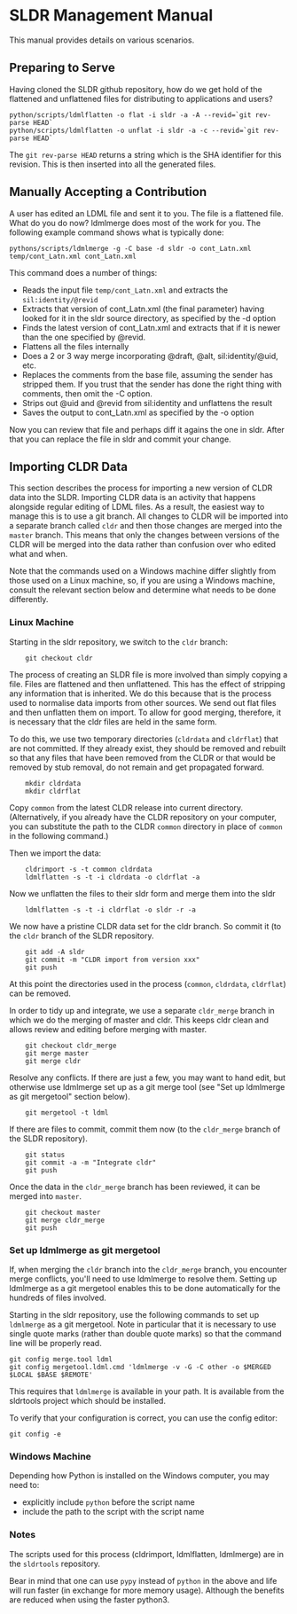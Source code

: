 # SLDR Management Manual

This manual provides details on various scenarios.

## Preparing to Serve

Having cloned the SLDR github repository, how do we get hold of the flattened and unflattened files
for distributing to applications and users?

    python/scripts/ldmlflatten -o flat -i sldr -a -A --revid=`git rev-parse HEAD`
    python/scripts/ldmlflatten -o unflat -i sldr -a -c --revid=`git rev-parse HEAD`

The `git rev-parse HEAD` returns a string which is the SHA identifier for this revision. This is then
inserted into all the generated files.

## Manually Accepting a Contribution

A user has edited an LDML file and sent it to you. The file is a flattened file. What do you do now?
ldmlmerge does most of the work for you. The following example command shows what is typically done:

    pythons/scripts/ldmlmerge -g -C base -d sldr -o cont_Latn.xml temp/cont_Latn.xml cont_Latn.xml

This command does a number of things:

*   Reads the input file `temp/cont_Latn.xml` and extracts the `sil:identity/@revid`
*   Extracts that version of cont\_Latn.xml (the final parameter) having looked for it in the sldr source directory,
    as specified by the -d option
*   Finds the latest version of cont\_Latn.xml and extracts that if it is newer than the one specified by @revid.
*   Flattens all the files internally
*   Does a 2 or 3 way merge incorporating @draft, @alt, sil:identity/@uid, etc.
*   Replaces the comments from the base file, assuming the sender has stripped them. If you trust that the
    sender has done the right thing with comments, then omit the -C option.
*   Strips out @uid and @revid from sil:identity and unflattens the result
*   Saves the output to cont\_Latn.xml as specified by the -o option

Now you can review that file and perhaps diff it agains the one in sldr. After that you can replace the file
in sldr and commit your change.


## Importing CLDR Data

This section describes the process for importing a new version of CLDR data into the SLDR. Importing CLDR data is an activity that happens alongside regular editing of LDML files. As a result, the easiest way to manage this is to use a git branch. All changes to CLDR will be imported into a separate branch called `cldr` and then those changes are merged into the `master` branch. This means that only the changes between versions of the CLDR will be merged
into the data rather than confusion over who edited what and when.

Note that the commands used on a Windows machine differ slightly from those used on a Linux machine, so, if you are using a Windows machine, consult the relevant section below and determine what needs to be done differently.

### Linux Machine

Starting in the sldr repository, we switch to the `cldr` branch:

```
    git checkout cldr
```

The process of creating an SLDR file is more involved than simply copying a file. 
Files are flattened and then unflattened. 
This has the effect of stripping any information that is inherited. 
We do this because that is the process used to normalise data imports from other sources. 
We send out flat files and then unflatten them on import. 
To allow for good merging, therefore, it is necessary that the cldr files are held in the same form.

To do this, we use two temporary directories (`cldrdata` and `cldrflat`) that are not committed. 
If they already exist, they should be removed and rebuilt so that any files that have been removed from the CLDR or that would be removed by stub removal, do not remain and get propagated forward. 

```
    mkdir cldrdata
    mkdir cldrflat
```

Copy `common` from the latest CLDR release into current directory. 
(Alternatively, if you already have the CLDR repository on your computer, you can substitute the path to the CLDR `common` directory in place of `common` in the following command.)

Then we import the data:

```
    cldrimport -s -t common cldrdata    
    ldmlflatten -s -t -i cldrdata -o cldrflat -a
```

Now we unflatten the files to their sldr form and merge them into the sldr

```
    ldmlflatten -s -t -i cldrflat -o sldr -r -a
```

We now have a pristine CLDR data set for the cldr branch. 
So commit it (to the `cldr` branch of the SLDR repository.

```
    git add -A sldr
    git commit -m "CLDR import from version xxx"
    git push
```

At this point the directories used in the process (`common`, `cldrdata`, `cldrflat`) can be removed.

In order to tidy up and integrate, we use a separate `cldr_merge` branch in which we do the merging of master and cldr. This keeps cldr clean and allows review and editing before merging with master.

```
    git checkout cldr_merge
    git merge master
    git merge cldr
```

Resolve any conflicts. If there are just a few, you may want to hand edit, but otherwise use ldmlmerge set up as a git merge tool (see "Set up ldmlmerge as git mergetool" section below).

```
    git mergetool -t ldml
```

If there are files to commit, commit them now (to the `cldr_merge` branch of the SLDR repository).

```
    git status
    git commit -a -m "Integrate cldr"
    git push
```

Once the data in the `cldr_merge` branch has been reviewed, it can be merged into `master`.

```
    git checkout master
    git merge cldr_merge
    git push
```

### Set up ldmlmerge as git mergetool

If, when merging the `cldr` branch into the `cldr_merge` branch, you encounter merge conflicts, you'll need to use ldmlmerge to resolve them. Setting up ldmlmerge as a git mergetool enables this to be done automatically for the hundreds of files involved.

Starting in the sldr repository, use the following commands to set up `ldmlmerge` as a git mergetool. 
Note in particular that it is necessary to use single quote marks (rather than double quote marks) so that the command line will be properly read.

```
git config merge.tool ldml
git config mergetool.ldml.cmd 'ldmlmerge -v -G -C other -o $MERGED $LOCAL $BASE $REMOTE'
```

This requires that `ldmlmerge` is available in your path. It is available from the sldrtools project which should be installed.

To verify that your configuration is correct, you can use the config editor:

```
git config -e
```


### Windows Machine

Depending how Python is installed on the Windows computer, you may need to:
- explicitly include `python` before the script name
- include the path to the script with the script name

### Notes

The scripts used for this process (cldrimport, ldmlflatten, ldmlmerge) are in the `sldrtools` repository.

Bear in mind that one can use `pypy` instead of `python` in the above and life will run faster (in exchange for more memory usage). Although the benefits are reduced when using the faster python3.

